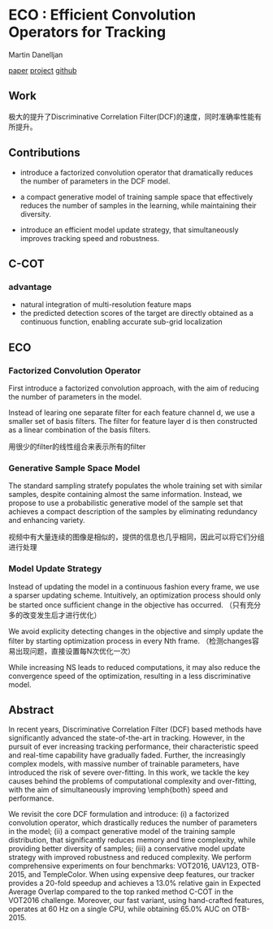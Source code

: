 ECO : Efficient Convolution Operators for Tracking
=============================================
Martin Danelljan

[paper](https://arxiv.org/pdf/1611.09224.pdf) [project](http://www.cvl.isy.liu.se/research/objrec/visualtracking/ecotrack/index.html) [github](https://github.com/martin-danelljan/ECO)


Work
-----------------------
极大的提升了Discriminative Correlation Filter(DCF)的速度，同时准确率性能有所提升。

Contributions
---------------------------------------------
* introduce a factorized convolution operator that dramatically reduces the number of parameters in the DCF model.

* a compact generative model of training sample space that effectively reduces the number of samples in the learning, while maintaining their diversity.

* introduce an efficient model update strategy, that simultaneously improves tracking speed and robustness.

C-COT
------------------------------------------------
### advantage
* natural integration of multi-resolution feature maps
* the predicted detection scores of the target are directly obtained as a continuous function, enabling accurate sub-grid localization

ECO
-----------------------------------------
### Factorized Convolution Operator
First introduce a factorized convolution approach, with the aim of reducing the number of parameters in the model.

Instead of learing one separate filter for each feature channel d, we use a smaller set of basis filters. The filter for feature layer d is then constructed as a linear combination of the basis filters.

用很少的filter的线性组合来表示所有的filter

### Generative Sample Space Model
The standard sampling stratefy populates the whole training set with similar samples, despite containing almost the same information. Instead, we  propose to use a probabilistic generative model of the sample set that achieves a compact description of the samples by eliminating redundancy and enhancing variety.

视频中有大量连续的图像是相似的，提供的信息也几乎相同，因此可以将它们分组进行处理

### Model Update Strategy
Instead of updating the model in a continuous fashion every frame, we use a sparser updating scheme. Intuitively, an optimization process should only be started once sufﬁcient change in the objective has occurred. （只有充分多的改变发生后才进行优化）

We avoid explicity detecting changes in the objective and simply update the filter by starting optimization process in every Nth frame. （检测changes容易出现问题，直接设置每N次优化一次）

While increasing NS leads to reduced computations, it may also reduce the convergence speed of the optimization, resulting in a less discriminative model.

Abstract
----------------------------
In recent years, Discriminative Correlation Filter (DCF) based methods have significantly advanced the state-of-the-art in tracking. However, in the pursuit of ever increasing tracking performance, their characteristic speed and real-time capability have gradually faded. Further, the increasingly complex models, with massive number of trainable parameters, have introduced the risk of severe over-fitting. In this work, we tackle the key causes behind the problems of computational complexity and over-fitting, with the aim of simultaneously improving \emph{both} speed and performance. 

We revisit the core DCF formulation and introduce: (i) a factorized convolution operator, which drastically reduces the number of parameters in the model; (ii) a compact generative model of the training sample distribution, that significantly reduces memory and time complexity, while providing better diversity of samples; (iii) a conservative model update strategy with improved robustness and reduced complexity. We perform comprehensive experiments on four benchmarks: VOT2016, UAV123, OTB-2015, and TempleColor. When using expensive deep features, our tracker provides a 20-fold speedup and achieves a 13.0% relative gain in Expected Average Overlap compared to the top ranked method C-COT in the VOT2016 challenge. Moreover, our fast variant, using hand-crafted features, operates at 60 Hz on a single CPU, while obtaining 65.0% AUC on OTB-2015. 